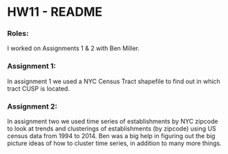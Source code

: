 # HW11 - README


### Roles:

I worked on Assignments 1 & 2 with Ben Miller.

### Assignment 1:

In assignment 1 we used a NYC Census Tract shapefile to find out in which tract CUSP is located.

### Assignment 2:

In assignment two we used time series of establishments by NYC zipcode to look at trends and clusterings of establishments (by zipcode) using US census data from 1994 to 2014. Ben was a big help in figuring out the big picture ideas of how to cluster time series, in addition to many more things.
